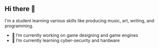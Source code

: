 ## Hi there 👋
I'm a student learning various skills like producing music, art, writing, and programming.
- 🔭 I’m currently working on game designing and game engines
- 🌱 I’m currently learning cyber-security and hardware

